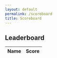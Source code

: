 ```yaml
---
layout: default
permalink: /scoreboard
title: Scoreboard
---
```

<html lang="en">
<head>
    <meta charset="UTF-8">
    <title>Leaderboard</title>
</head>
<body>
    <h2>Leaderboard</h2>
    <table id="leaderboard">
        <thead>
            <tr>
                <th>Name</th>
                <th>Score</th>
            </tr>
        </thead>
        <tbody>
            <!-- Leaderboard entries will be inserted here -->
        </tbody>
    </table>
    <script>
        fetch('/leaderboard')
            .then(response => response.json())
            .then(data => {
                const leaderboardTable = document.getElementById('leaderboard').getElementsByTagName('tbody')[0];
                data.forEach(user => {
                    const row = leaderboardTable.insertRow();
                    const nameCell = row.insertCell(0);
                    const scoreCell = row.insertCell(1);
                    nameCell.textContent = user.name;
                    scoreCell.textContent = user.score;
                });
            })
            .catch(error => console.error('Failed to fetch leaderboard data:', error));
    </script>
</body>
</html>

